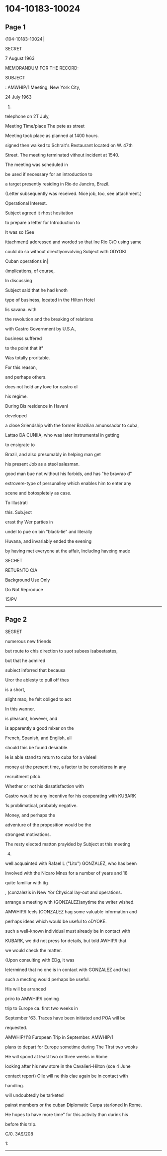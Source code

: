 # 104-10183-10024

## Page 1

(104-10183-10024|

SECRET

7 August 1963

MEMORANDUM FOR THE RECORD:

SUBJECT

: AMWHIP/1 Meeting, New York City,

24 July 1963

1.

telephone on 2T July,

Meeting Time/place The pete as street

Meeting took place as planned at 1400 hours.

signed then walked to Schrait's Restaurant located on W. 47th

Street. The meeting terminated vithout incident at 1540.

The meeting was scheduled in

be used if necessary for an introduction to

a target presently residing in Rio de Janciro, Brazil.

(Letter subsequently was received. Nice job, too, see attachment.)

Operational Interest.

Subject agreed it rhost hesitation

to prepare a letter for Introduction to

It was so (See

ittachment) addressed and worded so that Ine Rio C/O using same

could do so without directlyonvolving Subject with ODYOKI

Cuban operations in|

(implications, of course,

In discussing

Subject said that he had knoth

type of business, located in the Hilton Hotel

lis savana. with

the revolution and the breaking of relations

with Castro Government by U.S.A.,

business suffered

to the point that it°

Was totally proritable.

For this reason,

and perhaps others.

does not hold any love for castro ol

his regime.

During Bis residence in Havani

developed

a close Sriendship with the former Brazilian amunssador to cuba,

Lattao DA CUNIlA, who was later instrumental in getting

to ensigrate to

Brazil, and also presumably in helping man get

his present Job as a steol salesman.

good man bue not without his forbids, and has "he bravrao d"

extrovere-type of persunalley which enables him to enter any

scene and botospletely as case.

To Illustrati

this. Sub.ject

erast thy Wer parties in

undel to pue on bin "black-lie" and literally

Huvana, and invariably ended the evening

by having met everyone at the affair, Including haveing made

SECHET

RETURNTO CIA

Background Use Only

Do Not Reproduce

15/PV

---

## Page 2

SEGRET

numerous new friends

but route to chis direction to suot subees isabeetastes,

but that he admired

subiect inforred that becausa

Uror the ablesty to pull off thes

is a short,

slight mao, he felt obliged to act

In this wanner.

is pleasant, however, and

is apparently a good mixer on the

French, Spanish, and English, all

should this be found desirable.

le is able stand to return to cuba for a vialeel

money at the present time, a factor to be considerea in any

recruitment pitcb.

Whether or not his dissatisfaction with

Castro would be any incentive for his cooperating with KUBARK

1s problimatical, probably negative.

Money, and perhaps the

adventure of the proposition would be the

strongest motivations.

The resty elected matton prayided by Subject at this meeting

4.

well acquainted with Rafael L ("Lito") GONZALEZ, who has been

Involved with the Nicaro Mnes for a number of years and 18

quite familiar with itg

, (conzalezis in New Yor Chysical lay-out and operations.

arrange a meeting with (GONZALEZ)anytime the writer wished.

AMWHIP/I feels (CONZALEZ hag some valuable information and

perhaps ideas which would be useful to oDYOKE.

such a well-known individual must already be In contact with

KUBARK, we did not press for details, but told AWHIP/l that

we would check the matter.

(Upon consulting with EDg, it was

letermined that no one is in contact with GONZALEZ and that

such a mecting would perhaps be useful.

His will be arranced

priro to AMWHIP/I coming

trip to Europe ca. first two weeks in

September '63. Traces have been initiated and POA will be

requested.

AMWHIP/1'8 Furopean Trip in September. AMWHIP/1

plans to depart for Europe sometime during The TIrst two wooks

He will spond at least two or three weeks in Rome

looking after his new store in the Cavalieri-Hilton (sce 4 June

contact report) Olle will ne this clae again be in contact with

handling.

will undoubtedly be tarketed

painst members or the cuban Diplomatic Curpa starloned In Rome.

He hopes to have more time" for this activity than durink his

before this trip.

C/0. 3AS/208

1:

---

